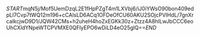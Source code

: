 $START$mqN5j/Mof5UemDzqL2E1fHpPZgT4m1LXVbj6/iJ0iYWsO90bon409edpLl7Cvp7tWQ12m196+cCAlsLD6ACq1OFDeOfCU60AKU2SOjcPVIHdL/7gnXrcaIkcjwD9D1/JQW42CMs+h2uheH4hoZxEGKk30z+Ztzz4A8hlLwJbCCC6eoUhCXldYNpeWTCPVMXE0QFlyEPO6wDiLD4eO25glQ==$END$
